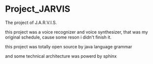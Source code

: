 # Project_JARVIS
The project of J.A.R.V.I.S.

this project was a voice recognizer and voice synthesizer, that was my original schedule, cause some reson i didn't finish it.

this project was totally open source by java language grammar

and some technical architecture was powerd by sphinx
